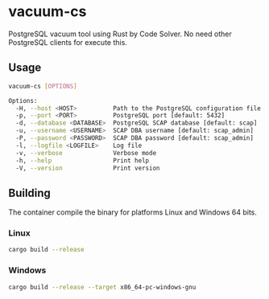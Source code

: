 # vacuum-cs

PostgreSQL vacuum tool using Rust by Code Solver. No need other PostgreSQL clients for execute this.

## Usage

```bash
vacuum-cs [OPTIONS]

Options:
  -H, --host <HOST>          Path to the PostgreSQL configuration file [default: localhost]
  -p, --port <PORT>          PostgreSQL port [default: 5432]
  -d, --database <DATABASE>  PostgreSQL SCAP database [default: scap]
  -u, --username <USERNAME>  SCAP DBA username [default: scap_admin]
  -P, --password <PASSWORD>  SCAP DBA password [default: scap_admin]
  -l, --logfile <LOGFILE>    Log file
  -v, --verbose              Verbose mode
  -h, --help                 Print help
  -V, --version              Print version
```

## Building

The container compile the binary for platforms Linux and Windows 64 bits.

### Linux

```bash
cargo build --release
```

### Windows

```bash
cargo build --release --target x86_64-pc-windows-gnu 
```